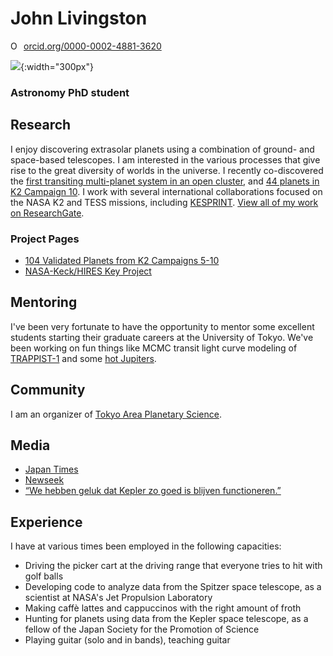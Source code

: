 # John Livingston
<div itemscope itemtype="https://schema.org/Person"><a itemprop="sameAs" content="https://orcid.org/0000-0002-4881-3620" href="https://orcid.org/0000-0002-4881-3620" target="orcid.widget" rel="noopener noreferrer" style="vertical-align:top;"><img src="https://orcid.org/sites/default/files/images/orcid_16x16.png" style="width:1em;margin-right:.5em;" alt="ORCID iD icon">orcid.org/0000-0002-4881-3620</a></div>

![](http://logonoid.com/images/university-of-tokyo-logo.png){:width="300px"} 
### Astronomy PhD student

## Research

I enjoy discovering extrasolar planets using a combination of ground- and space-based telescopes. I am interested in the various processes that give rise to the great diversity of worlds in the universe. I recently co-discovered the [first transiting multi-planet system in an open cluster](http://iopscience.iop.org/article/10.3847/1538-3881/aaa841/meta), and [44 planets in K2 Campaign 10](http://iopscience.iop.org/article/10.3847/1538-3881/aaccde/meta). I work with several international collaborations focused on the NASA K2 and TESS missions, including [KESPRINT](http://www.iac.es/proyecto/kesprint/). [View all of my work on ResearchGate](https://www.researchgate.net/profile/John_Livingston6).

### Project Pages

- [104 Validated Planets from K2 Campaigns 5-10](http://johnlivingston.space/k2/)
- [NASA-Keck/HIRES Key Project](http://johnlivingston.space/k2-key-project/)

## Mentoring

I've been very fortunate to have the opportunity to mentor some excellent students starting their graduate careers at the University of Tokyo. We've been working on fun things like MCMC transit light curve modeling of [TRAPPIST-1](http://nbviewer.jupyter.org/github/Mayuko-Mori/TRAPPIST-1_transit/blob/master/The%20Light%20Curve%20Analysis%20of%20TRAPPIST-1d%26e%20transits.ipynb) and some [hot Jupiters](https://jpdeleon.github.io/2017-08-05-Parameter_estimation_transit_/).

## Community

I am an organizer of [Tokyo Area Planetary Science](http://tokyoplanets.github.io).

## Media
- [Japan Times](https://www.japantimes.co.jp/news/2018/09/21/national/science-health/university-tokyo-student-goes-extra-trillions-miles-study-exoplanets/)
- [Newseek](https://www.newsweek.com/incredible-discovery-44-exoplanets-after-technical-fault-1062398)
- [“We hebben geluk dat Kepler zo goed is blijven functioneren.”](https://www.scientias.nl/in-een-klap-meer-dan-40-exoplaneten-ontdekt/)

## Experience

I have at various times been employed in the following capacities:

- Driving the picker cart at the driving range that everyone tries to hit with golf balls
- Developing code to analyze data from the Spitzer space telescope, as a scientist at NASA's Jet Propulsion Laboratory
- Making caffè lattes and cappuccinos with the right amount of froth
- Hunting for planets using data from the Kepler space telescope, as a fellow of the Japan Society for the Promotion of Science
- Playing guitar (solo and in bands), teaching guitar
